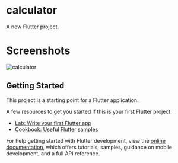 # calculator

A new Flutter project.

# Screenshots

![calculator](https://user-images.githubusercontent.com/81379791/179356789-dd68ddd4-ac05-4380-923e-75085dc7b4ff.png)



## Getting Started

This project is a starting point for a Flutter application.

A few resources to get you started if this is your first Flutter project:

- [Lab: Write your first Flutter app](https://docs.flutter.dev/get-started/codelab)
- [Cookbook: Useful Flutter samples](https://docs.flutter.dev/cookbook)

For help getting started with Flutter development, view the
[online documentation](https://docs.flutter.dev/), which offers tutorials,
samples, guidance on mobile development, and a full API reference.
